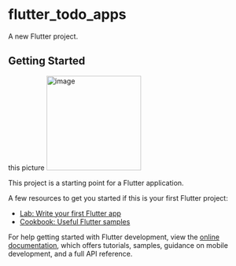 # flutter_todo_apps

A new Flutter project.

## Getting Started

this picture
<img width="192" alt="image" src="https://github.com/fahmiabdelhaqI/toDoAppsWithHive/assets/55371549/a233d454-61cc-4621-bc84-f41e33a92778">


This project is a starting point for a Flutter application.

A few resources to get you started if this is your first Flutter project:

- [Lab: Write your first Flutter app](https://docs.flutter.dev/get-started/codelab)
- [Cookbook: Useful Flutter samples](https://docs.flutter.dev/cookbook)

For help getting started with Flutter development, view the
[online documentation](https://docs.flutter.dev/), which offers tutorials,
samples, guidance on mobile development, and a full API reference.
